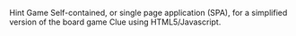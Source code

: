Hint Game
Self-contained, or single page application (SPA), for a simplified version of the board game Clue using HTML5/Javascript.